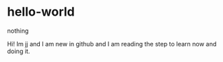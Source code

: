 # hello-world
nothing

Hi! Im jj and I am new in github and I am reading the step to learn now and doing it.
